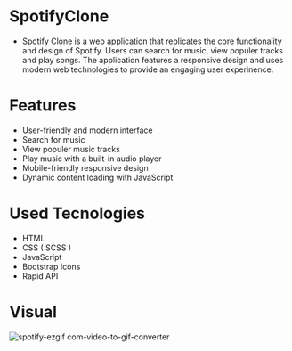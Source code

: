 # SpotifyClone

- Spotify Clone is a web application that replicates the core functionality and design of Spotify. Users can search for music, view populer tracks and play songs. The application features a responsive design and uses modern web technologies to provide an engaging user experinence.


# Features 

- User-friendly and modern interface
- Search for music
- View populer music tracks
- Play music with a built-in audio player
- Mobile-friendly responsive design
- Dynamic content loading with JavaScript


# Used Tecnologies

- HTML
- CSS ( SCSS )
- JavaScript
- Bootstrap Icons
- Rapid API


# Visual

![spotify-ezgif com-video-to-gif-converter](https://github.com/user-attachments/assets/2181f0c0-fa7f-4cf9-b0a4-5a5f5ff4fef1)













